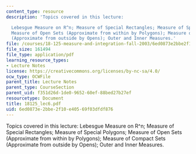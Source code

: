 ```yaml
---
content_type: resource
description: 'Topics covered in this lecture:

  Lebesgue Measure on R^n; Measure of Special Rectangles; Measure of Special Polygons;
  Measure of Open Sets (Approximate from within by Polygons); Measure of Compact Sets
  (Approximate from outside by Opens); Outer and Inner Measures.'
file: /courses/18-125-measure-and-integration-fall-2003/6ed0873e2bbe2f10e40569f03dfdf876_18125_lec6.pdf
file_size: 161494
file_type: application/pdf
learning_resource_types:
- Lecture Notes
license: https://creativecommons.org/licenses/by-nc-sa/4.0/
ocw_type: OCWFile
parent_title: Lecture Notes
parent_type: CourseSection
parent_uid: f351d26d-1de0-9652-60ef-88bed27b27ef
resourcetype: Document
title: 18125_lec6.pdf
uid: 6ed0873e-2bbe-2f10-e405-69f03dfdf876
---
```

Topics covered in this lecture:
Lebesgue Measure on R^n; Measure of Special Rectangles; Measure of Special Polygons; Measure of Open Sets (Approximate from within by Polygons); Measure of Compact Sets (Approximate from outside by Opens); Outer and Inner Measures.